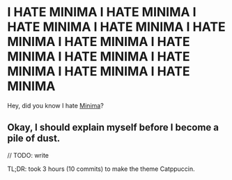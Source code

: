 # I HATE MINIMA I HATE MINIMA I HATE MINIMA I HATE MINIMA I HATE MINIMA I HATE MINIMA I HATE MINIMA I HATE MINIMA I HATE MINIMA I HATE MINIMA I HATE MINIMA 

Hey, did you know I hate [Minima](https://github.com/jekyll/minima)?

## Okay, I should explain myself before I become a pile of dust.

// TODO: write

TL;DR: took 3 hours (10 commits) to make the theme Catppuccin.